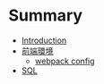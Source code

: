 # Summary

* [Introduction](README.md)
* [前端環境](font-end-env.md)
  * [webpack config](webpack-config.md)
* [SQL](sql.md)



